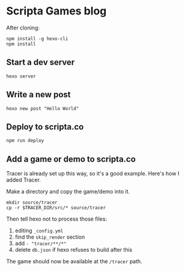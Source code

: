 # Scripta Games blog

After cloning:

    npm install -g hexo-cli
    npm install

## Start a dev server

    hexo server

## Write a new post

    hexo new post "Hello World"

## Deploy to scripta.co

    npm run deploy

## Add a game or demo to scripta.co

Tracer is already set up this way, so it's a good example.  Here's how I added
Tracer.

Make a directory and copy the game/demo into it.

    mkdir source/tracer
    cp -r $TRACER_DIR/src/* source/tracer

Then tell hexo not to process those files:

  1. editing `_config.yml`
  2. find the `skip_render` section
  3. add `- "tracer/**/*"`
  4. delete `db.json` if hexo refuses to build after this

The game should now be available at the `/tracer` path.
